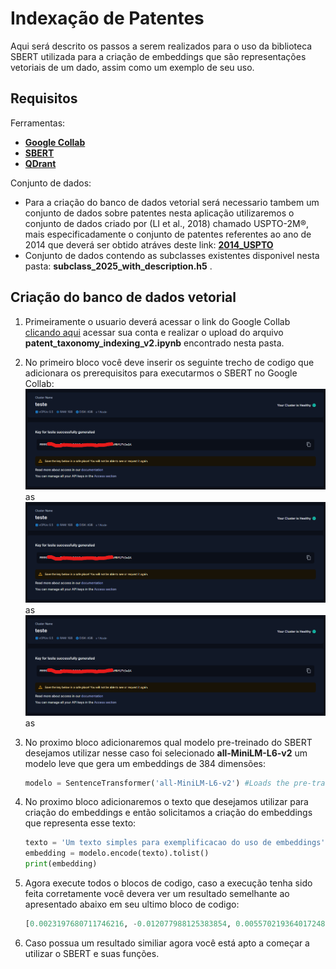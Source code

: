 # Indexação de Patentes

Aqui será descrito os passos a serem realizados para o uso da biblioteca SBERT utilizada para a criação de embeddings que são representações vetoriais de um dado, assim como um exemplo de seu uso.

## Requisitos
Ferramentas:
- [**Google Collab**](https://github.com/alacides/multi-output-taxonomy-classifier/tree/main/resources/Google%20Collab)
- [**SBERT**](https://github.com/alacides/multi-output-taxonomy-classifier/tree/main/resources/SBert)
- [**QDrant**](https://github.com/alacides/multi-output-taxonomy-classifier/tree/main/resources/QDrant)

Conjunto de dados:
- Para a criação do banco de dados vetorial será necessario tambem um conjunto de dados sobre patentes nesta aplicação utilizaremos o conjunto de dados criado por (LI et al., 2018) chamado USPTO-2M®, mais especificadamente o conjunto de patentes referentes ao ano de 2014 que deverá ser obtido atráves deste link: [**2014_USPTO**](https://github.com/alacides/multi-output-taxonomy-classifier/tree/main/resources/QDrant)
- Conjunto de dados contendo as subclasses existentes disponivel nesta pasta: **subclass_2025_with_description.h5** .

## Criação do banco de dados vetorial
1. Primeiramente o usuario deverá acessar o link do Google Collab [clicando aqui](https://colab.research.google.com) acessar sua conta e realizar o upload do arquivo **patent_taxonomy_indexing_v2.ipynb** encontrado nesta pasta.

2. No primeiro bloco você deve inserir os seguinte trecho de codigo que adicionara os prerequisitos para executarmos o SBERT no Google Collab:
![](https://github.com/alacides/multi-output-taxonomy-classifier/blob/main/resources/QDrant/Qdrant3.png?raw=true)
as
![](https://github.com/alacides/multi-output-taxonomy-classifier/blob/main/resources/QDrant/Qdrant3.png?raw=true)
as
![](https://github.com/alacides/multi-output-taxonomy-classifier/blob/main/resources/QDrant/Qdrant3.png?raw=true)
as
3.  No proximo bloco adicionaremos qual modelo pre-treinado do SBERT desejamos utilizar nesse caso foi selecionado **all-MiniLM-L6-v2** um modelo leve que gera um embeddings de 384 dimensões:
    ```python
    modelo = SentenceTransformer('all-MiniLM-L6-v2') #Loads the pre-trained SBERT model
    ```

4. No proximo bloco adicionaremos o texto que desejamos utilizar para criação do embeddings e então solicitamos a criação do embeddings que representa esse texto:
    ```python
    texto = 'Um texto simples para exemplificacao do uso de embeddings'
    embedding = modelo.encode(texto).tolist()
    print(embedding)
    ```
5. Agora execute todos o blocos de codigo, caso a execução tenha sido feita corretamente você devera ver um resultado semelhante ao apresentado abaixo em seu ultimo bloco de codigo:
    ```python
    [0.0023197680711746216, -0.012077988125383854, 0.005570219364017248, 0.003798567922785878, -0.008019999600946903, 0.06004340946674347, -0.005210468079894781, 0.05971264839172363, 0.021770309656858444, 0.007885130122303963, 0.02808375284075737, 0.0023287259973585606, 0.02754990942776203, 0.0362921878695488, -0.026183051988482475, 0.00019238902314100415, 0.06314578652381897, 0.08005636185407639, -0.03183247521519661, -0.004789372440427542, 0.034576598554849625, -0.017140667885541916, -0.06131031736731529, -0.0018636836903169751, -0.02196965366601944, 0.025016071274876595, -0.054140616208314896, 0.08863241225481033, 0.06350412219762802, -0.04341660812497139, -0.0064207459799945354, -0.0037565603852272034, 0.0619538389146328, 0.008120201528072357, -0.01242950651794672, 0.05303337052464485, 0.05133850499987602, -0.020509518682956696, -0.08026286214590073, 0.0351935513317585, -0.04334592819213867, 0.011951260268688202, -0.039756663143634796, 0.0938945785164833, -0.013216851279139519, -0.009407570585608482, -0.03779025375843048, 0.056759290397167206, -0.0674525797367096, 0.03094387985765934, -0.055512748658657074, -0.0407380610704422, -0.006284797564148903, -0.07864581048488617, -0.02283087745308876, ..., 0.03878243267536163, 0.0006215799949131906, 0.013311644084751606, 0.07326607406139374, -0.02463781088590622, 0.02428666688501835, -0.06385703384876251, -0.004637051373720169, 0.03229767456650734, -0.03583860024809837, -0.11583992093801498, -0.059407077729701996, 0.09580344706773758, 0.04341498762369156, -0.023342525586485863, -0.06666339933872223, 0.09658031910657883, 0.008316347375512123, 0.06480569392442703, -0.04221745580434799, -0.01158115454018116, 0.009670766070485115, -0.033449552953243256, -0.027999412268400192, 0.023085007444024086, -0.020378785207867622, -0.01921604759991169, 0.0031206337735056877, 0.03523070365190506, 0.037356436252593994, -0.042863182723522186, 0.029601309448480606, -0.006600270047783852, 0.14316487312316895, 0.059992190450429916, 0.0002204639749834314]
    ```

6. Caso possua um resultado similiar agora você está apto a começar a utilizar o SBERT e suas funções.